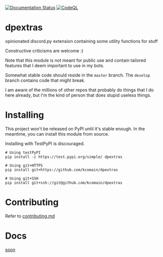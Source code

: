 [![Documentation Status](https://readthedocs.org/projects/dpextras/badge/?version=latest)](http://dpextras.kcomain.dev/en/latest/?badge=latest)
[![CodeQL](https://github.com/kcomain/dpextras/actions/workflows/codeql-analysis.yml/badge.svg)](https://github.com/kcomain/dpextras/actions/workflows/codeql-analysis.yml)

# dpextras
opinionated discord.py extension containing some utility functions for stuff

Constructive criticisms are welcome :)

Note that this module is not meant for public use and contain tailored features that I deem important to use in my bots.

Somewhat stable code should reside in the `master` branch. The `develop` branch contains code that might break.

I am aware of the millions of other repos that probably do things that I do here already, but I'm the kind of person
that does stupid useless things.

# Installing
This project won't be released on PyPI until it's stable enough. In the meantime, you can install this module from 
source.

Installing with TestPyPI is discouraged.

```shell
# Using testPyPI
pip install -i https://test.pypi.org/simple/ dpextras

# Using git+HTTPS
pip install git+https://github.com/kcomain/dpextras

# Using git+SSH
pip install git+ssh://git@github.com/kcomain/dpextras
```

# Contributing
Refer to [contributing.md](./contributing.md)

# Docs
[soon](https://dpextras.kcomain.dev/)
